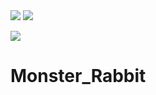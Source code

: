 <img src="https://img.shields.io/badge/-000000?style=flat-square&logo=Apple&logoColor=BLACK"/>


<img src="https://img.shields.io/badge/-E4405F?style=flat-square&logo=Instagram&logoColor=BLACK"/>

<a href="https://velog.io/@seondal"><img src="https://img.shields.io/badge/Velog-3DDC84?style=flat-square&logo=Blogger&logoColor=white"/></a>



# Monster_Rabbit
